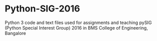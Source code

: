# Python-SIG-2016
Python 3 code and text files used for assignments and teaching pySIG (Python Special Interest Group) 2016 in BMS College of Engineering, Bangalore
